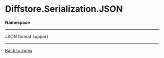 # Diffstore.Serialization.JSON

**Namespace**

------



JSON format support


------

[Back to index](index.md)